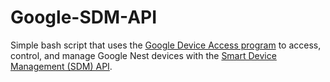 # Google-SDM-API
Simple bash script that uses the [Google Device Access program](https://developers.google.com/nest/device-access/get-started) to access, control, and manage Google Nest devices with the [Smart Device Management (SDM) API](https://developers.google.com/nest/device-access/api).

